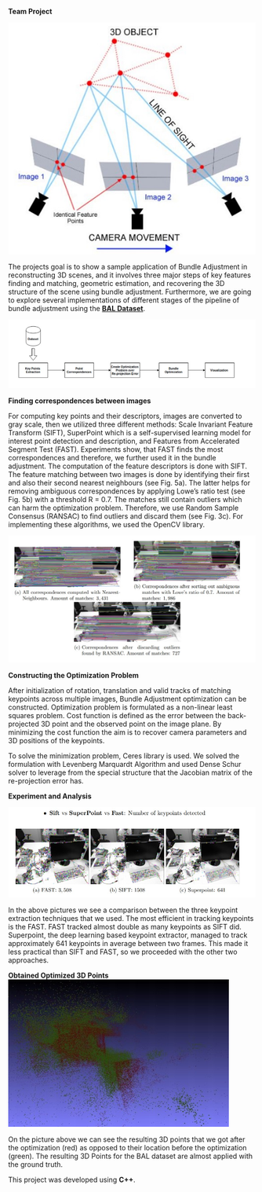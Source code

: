 __Team Project__

![alt text](BA_1.jpg)

The projects goal is to show a sample application of Bundle Adjustment in reconstructing 3D
scenes, and it involves three major steps of key features finding and matching, geometric estimation, and recovering the 3D structure of the scene using bundle adjustment. Furthermore, we are going to explore several implementations of different stages of the pipeline of bundle
adjustment using the [**BAL Dataset**](https://grail.cs.washington.edu/projects/bal/).

![alt text](Pipeline.jpg)

**Finding correspondences between images**

For computing key points and their descriptors, images are converted to gray scale, then we
utilized three different methods: Scale Invariant Feature Transform (SIFT), SuperPoint which is a self-supervised learning model for interest point detection and description, and
Features from Accelerated Segment Test (FAST). Experiments show, that FAST finds
the most correspondences and therefore, we further used it in the bundle adjustment. The
computation of the feature descriptors is done with SIFT. The feature matching between two
images is done by identifying their first and also their second nearest neighbours (see Fig. 5a).
The latter helps for removing ambiguous correspondences by applying Lowe’s ratio test (see Fig.
5b) with a threshold R = 0.7. The matches still contain outliers which can harm the optimization
problem. Therefore, we use Random Sample Consensus (RANSAC) to find outliers and discard
them (see Fig. 3c). For implementing these algorithms, we used the OpenCV library.

![alt text](Correspondence.jpg)


**Constructing the Optimization Problem**

After initialization of rotation, translation and valid tracks of matching keypoints across multiple images, Bundle Adjustment optimization can be constructed. Optimization problem is
formulated as a non-linear least squares problem. Cost function is defined as the error between
the back-projected 3D point and the observed point on the image plane. By minimizing the cost
function the aim is to recover camera parameters and 3D positions of the keypoints.

To solve the minimization problem, Ceres library is used. We solved the formulation with
Levenberg Marquardt Algorithm and used Dense Schur solver to leverage from the special structure that the Jacobian matrix of the re-projection error has.

**Experiment and Analysis**

![alt text](SuperPoint-FAST.jpg)

In the above pictures we see a comparison between the three keypoint extraction techniques
that we used. The most efficient in tracking keypoints is the FAST. FAST tracked almost
double as many keypoints as SIFT did. Superpoint, the deep learning based keypoint extractor,
managed to track approximately 641 keypoints in average between two frames. This made it
less practical than SIFT and FAST, so we proceeded with the other two approaches.


**Obtained Optimized 3D Points**
![alt text](Result.jpg)


On the picture above we can see the resulting 3D points that we got after the optimization
(red) as opposed to their location before the optimization (green). The resulting 3D Points for
the BAL dataset are almost applied with the ground truth.

This project was developed using **C++**.
